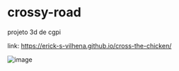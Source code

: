 # crossy-road
projeto 3d de cgpi

link: https://erick-s-vilhena.github.io/cross-the-chicken/

![image](https://github.com/user-attachments/assets/4df276e2-ffdd-45e9-97a3-406605ba10ce)


